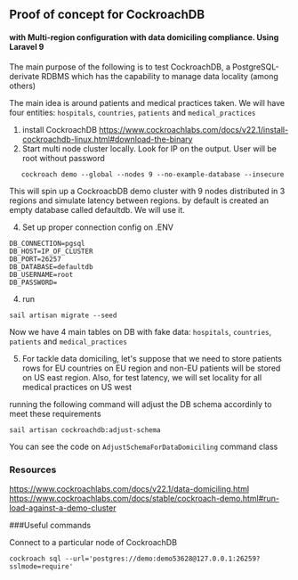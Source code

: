 ## Proof of concept for CockroachDB 
#### with Multi-region configuration with data domiciling compliance. Using Laravel 9

The main purpose of the following is to test CockroachDB, a PostgreSQL-derivate RDBMS which has the capability to manage data locality (among others)

The main idea is around patients and medical practices taken. We will have four entities: `hospitals`, `countries`, `patients` and `medical_practices`


1. install CockroachDB https://www.cockroachlabs.com/docs/v22.1/install-cockroachdb-linux.html#download-the-binary
2. Start multi node cluster locally. Look for IP on the output. User will be root without password
   
```
   cockroach demo --global --nodes 9 --no-example-database --insecure
```

This will spin up a CockroacbDB demo cluster with 9 nodes distributed in 3 regions and simulate latency between regions. by default is created an empty database called defaultdb. We will use it.

4. Set up proper connection config on .ENV

```
DB_CONNECTION=pgsql
DB_HOST=IP_OF_CLUSTER
DB_PORT=26257
DB_DATABASE=defaultdb
DB_USERNAME=root
DB_PASSWORD=

```
4. run 
```shell
sail artisan migrate --seed
```

Now we have 4 main tables on DB with fake data: `hospitals`, `countries`, `patients` and `medical_practices`

5. For tackle data domiciling, let's suppose that we need to store patients rows for EU countries on EU region and non-EU patients will be stored on  US east region.
Also, for test latency, we will set locality for all medical practices on US west

running the following command will adjust the DB schema accordinly to meet these requirements

```
sail artisan cockroachdb:adjust-schema
```

You can see the code on `AdjustSchemaForDataDomiciling` command class



### Resources

https://www.cockroachlabs.com/docs/v22.1/data-domiciling.html
https://www.cockroachlabs.com/docs/stable/cockroach-demo.html#run-load-against-a-demo-cluster

###Useful commands

Connect to a particular node of CockroachDB
```
cockroach sql --url='postgres://demo:demo53628@127.0.0.1:26259?sslmode=require'
```

